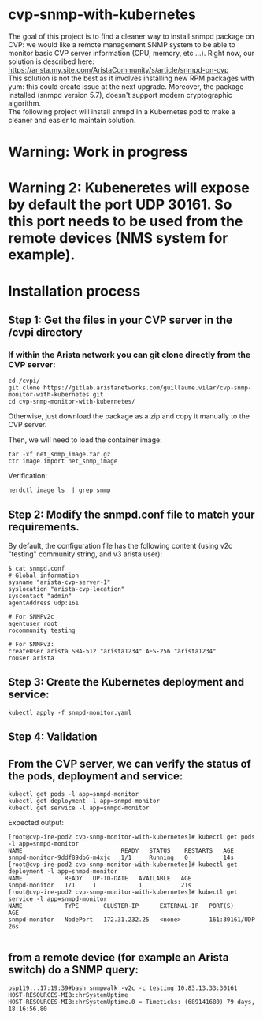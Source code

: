# cvp-snmp-with-kubernetes
The goal of this project is to find a cleaner way to install snmpd package on CVP: we would like a remote management SNMP system to be able to monitor basic CVP server information (CPU, memory, etc ...).
Right now, our solution is described here: https://arista.my.site.com/AristaCommunity/s/article/snmpd-on-cvp  
This solution is not the best as it involves installing new RPM packages with yum: this could create issue at the next upgrade.
Moreover, the package installed (snmpd version 5.7), doesn't support modern cryptographic algorithm.   
The following project will install snmpd in a Kubernetes pod to make a cleaner and easier to maintain solution. 

# Warning: Work in progress

# Warning 2: Kubeneretes will expose by default the port UDP 30161. So this port needs to be used from the remote devices (NMS system for example).

# Installation process

## Step 1: Get the files in your CVP server in the /cvpi directory
### If within the Arista network you can git clone directly from the CVP server:
```
cd /cvpi/
git clone https://gitlab.aristanetworks.com/guillaume.vilar/cvp-snmp-monitor-with-kubernetes.git
cd cvp-snmp-monitor-with-kubernetes/
```
Otherwise, just download the package as a zip and copy it manually to the CVP server.  
  
Then, we will need to load the container image:
```
tar -xf net_snmp_image.tar.gz
ctr image import net_snmp_image
```

Verification: 
```
nerdctl image ls  | grep snmp
```

## Step 2: Modify the snmpd.conf file to match your requirements.  
By default, the configuration file has the following content (using v2c "testing" community string, and v3 arista user): 
```
$ cat snmpd.conf 
# Global information
sysname "arista-cvp-server-1"
syslocation "arista-cvp-location"
syscontact "admin"
agentAddress udp:161

# For SNMPv2c
agentuser root
rocommunity testing

# For SNMPv3:
createUser arista SHA-512 "arista1234" AES-256 "arista1234"
rouser arista
```

## Step 3: Create the Kubernetes deployment and service: 
```
kubectl apply -f snmpd-monitor.yaml
```


## Step 4: Validation 
## From the CVP server, we can verify the status of the pods, deployment and service:

```
kubectl get pods -l app=snmpd-monitor
kubectl get deployment -l app=snmpd-monitor
kubectl get service -l app=snmpd-monitor
```
Expected output:
```
[root@cvp-ire-pod2 cvp-snmp-monitor-with-kubernetes]# kubectl get pods -l app=snmpd-monitor
NAME                            READY   STATUS    RESTARTS   AGE
snmpd-monitor-9ddf89db6-m4xjc   1/1     Running   0          14s
[root@cvp-ire-pod2 cvp-snmp-monitor-with-kubernetes]# kubectl get deployment -l app=snmpd-monitor
NAME            READY   UP-TO-DATE   AVAILABLE   AGE
snmpd-monitor   1/1     1            1           21s
[root@cvp-ire-pod2 cvp-snmp-monitor-with-kubernetes]# kubectl get service -l app=snmpd-monitor
NAME            TYPE       CLUSTER-IP      EXTERNAL-IP   PORT(S)         AGE
snmpd-monitor   NodePort   172.31.232.25   <none>        161:30161/UDP   26s


```

## from a remote device (for example an Arista switch) do a SNMP query:
```
psp119...17:19:39#bash snmpwalk -v2c -c testing 10.83.13.33:30161 HOST-RESOURCES-MIB::hrSystemUptime
HOST-RESOURCES-MIB::hrSystemUptime.0 = Timeticks: (689141680) 79 days, 18:16:56.80
```